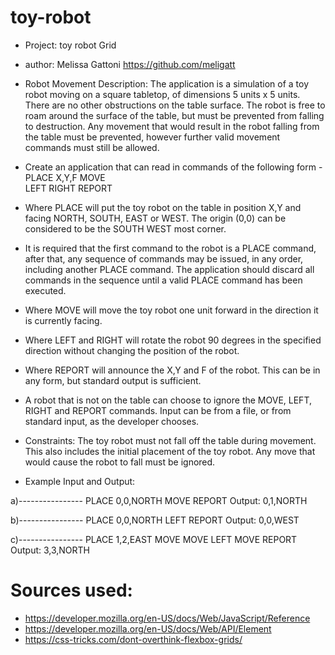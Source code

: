 # toy-robot
* Project: toy robot Grid
* author: Melissa Gattoni https://github.com/meligatt

* Robot Movement Description:
The application is a simulation of a toy robot moving on a square tabletop, of dimensions 5 units x 5 units. There are no other obstructions on the table surface.
The robot is free to roam around the surface of the table, but must be prevented from falling to destruction. Any movement that would result in the robot falling from the table must be prevented, however further valid movement commands must still be allowed.

* Create an application that can read in commands of the following form -
  PLACE X,Y,F
  MOVE  
  LEFT
  RIGHT
  REPORT
* Where PLACE will put the toy robot on the table in position X,Y and facing NORTH, SOUTH, EAST or WEST. The origin (0,0) can be considered to be the SOUTH WEST most corner.
* It is required that the first command to the robot is a PLACE command, after that, any sequence of commands may be issued, in any order, including another PLACE command. The application should discard all commands in the  sequence until a valid PLACE command has been executed.
* Where MOVE will move the toy robot one unit forward in the direction it is currently facing.
* Where LEFT and RIGHT will rotate the robot 90 degrees in the specified direction without changing the position of the robot.
* Where REPORT will announce the X,Y and F of the robot. This can be in any form, but standard output is sufficient.
* A robot that is not on the table can choose to ignore the MOVE, LEFT, RIGHT and REPORT commands. Input can be from a file, or from standard input, as the developer chooses.

* Constraints:
The toy robot must not fall off the table during movement. This also includes the initial placement of the toy robot. Any move that would cause the robot to fall must be ignored.

* Example Input and Output:

a)----------------
PLACE 0,0,NORTH
MOVE
REPORT
Output: 0,1,NORTH

b)----------------
PLACE 0,0,NORTH
LEFT
REPORT
Output: 0,0,WEST

c)----------------
PLACE 1,2,EAST
MOVE
MOVE
LEFT
MOVE
REPORT
Output: 3,3,NORTH

# Sources used:
* https://developer.mozilla.org/en-US/docs/Web/JavaScript/Reference
* https://developer.mozilla.org/en-US/docs/Web/API/Element
* https://css-tricks.com/dont-overthink-flexbox-grids/
